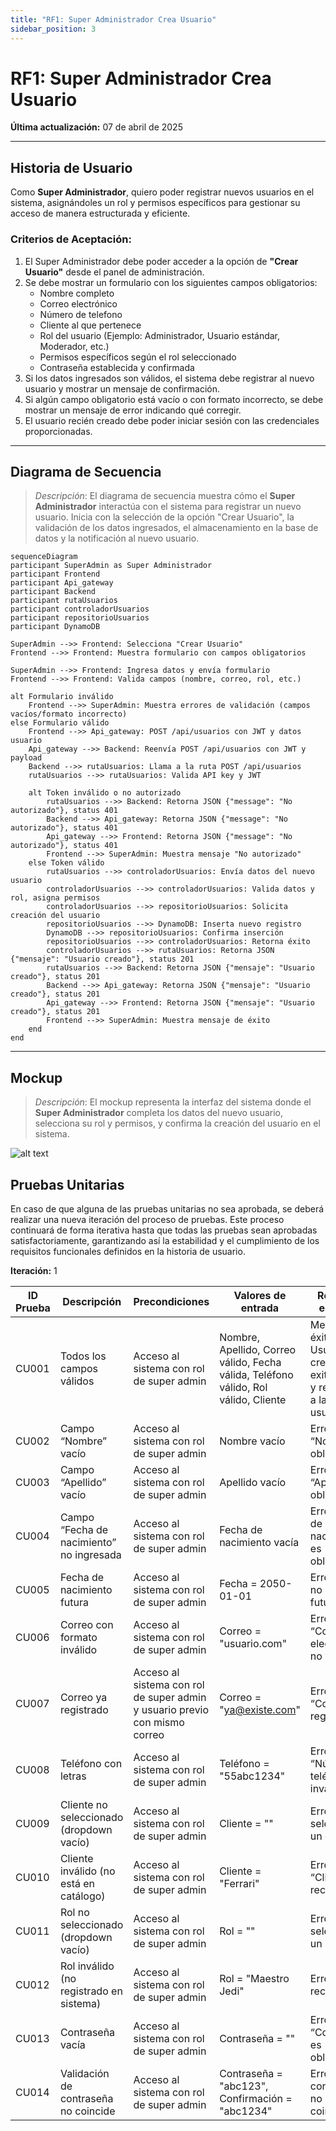 ```yaml
---
title: "RF1: Super Administrador Crea Usuario"
sidebar_position: 3
---
```


# RF1: Super Administrador Crea Usuario

**Última actualización:** 07 de abril de 2025

---

## Historia de Usuario

Como **Super Administrador**, quiero poder registrar nuevos usuarios en el sistema, asignándoles un rol y permisos específicos para gestionar su acceso de manera estructurada y eficiente.

### **Criterios de Aceptación:**

1. El Super Administrador debe poder acceder a la opción de **"Crear Usuario"** desde el panel de administración.
2. Se debe mostrar un formulario con los siguientes campos obligatorios:
   - Nombre completo
   - Correo electrónico
   - Número de telefono
   - Cliente al que pertenece
   - Rol del usuario (Ejemplo: Administrador, Usuario estándar, Moderador, etc.)
   - Permisos específicos según el rol seleccionado
   - Contraseña establecida y confirmada
3. Si los datos ingresados son válidos, el sistema debe registrar al nuevo usuario y mostrar un mensaje de confirmación.
4. Si algún campo obligatorio está vacío o con formato incorrecto, se debe mostrar un mensaje de error indicando qué corregir.
5. El usuario recién creado debe poder iniciar sesión con las credenciales proporcionadas.

---

## **Diagrama de Secuencia**

> _Descripción_: El diagrama de secuencia muestra cómo el **Super Administrador** interactúa con el sistema para registrar un nuevo usuario. Inicia con la selección de la opción "Crear Usuario", la validación de los datos ingresados, el almacenamiento en la base de datos y la notificación al nuevo usuario.

```mermaid
sequenceDiagram
participant SuperAdmin as Super Administrador
participant Frontend
participant Api_gateway
participant Backend
participant rutaUsuarios
participant controladorUsuarios
participant repositorioUsuarios
participant DynamoDB

SuperAdmin -->> Frontend: Selecciona "Crear Usuario"
Frontend -->> Frontend: Muestra formulario con campos obligatorios

SuperAdmin -->> Frontend: Ingresa datos y envía formulario
Frontend -->> Frontend: Valida campos (nombre, correo, rol, etc.)

alt Formulario inválido
    Frontend -->> SuperAdmin: Muestra errores de validación (campos vacíos/formato incorrecto)
else Formulario válido
    Frontend -->> Api_gateway: POST /api/usuarios con JWT y datos usuario
    Api_gateway -->> Backend: Reenvía POST /api/usuarios con JWT y payload
    Backend -->> rutaUsuarios: Llama a la ruta POST /api/usuarios
    rutaUsuarios -->> rutaUsuarios: Valida API key y JWT

    alt Token inválido o no autorizado
        rutaUsuarios -->> Backend: Retorna JSON {"message": "No autorizado"}, status 401
        Backend -->> Api_gateway: Retorna JSON {"message": "No autorizado"}, status 401
        Api_gateway -->> Frontend: Retorna JSON {"message": "No autorizado"}, status 401
        Frontend -->> SuperAdmin: Muestra mensaje "No autorizado"
    else Token válido
        rutaUsuarios -->> controladorUsuarios: Envía datos del nuevo usuario
        controladorUsuarios -->> controladorUsuarios: Valida datos y rol, asigna permisos
        controladorUsuarios -->> repositorioUsuarios: Solicita creación del usuario
        repositorioUsuarios -->> DynamoDB: Inserta nuevo registro
        DynamoDB -->> repositorioUsuarios: Confirma inserción
        repositorioUsuarios -->> controladorUsuarios: Retorna éxito
        controladorUsuarios -->> rutaUsuarios: Retorna JSON {"mensaje": "Usuario creado"}, status 201
        rutaUsuarios -->> Backend: Retorna JSON {"mensaje": "Usuario creado"}, status 201
        Backend -->> Api_gateway: Retorna JSON {"mensaje": "Usuario creado"}, status 201
        Api_gateway -->> Frontend: Retorna JSON {"mensaje": "Usuario creado"}, status 201
        Frontend -->> SuperAdmin: Muestra mensaje de éxito
    end
end
```

---

## **Mockup**

> _Descripción_: El mockup representa la interfaz del sistema donde el **Super Administrador** completa los datos del nuevo usuario, selecciona su rol y permisos, y confirma la creación del usuario en el sistema.

![alt text](<imagenes/Añadir Usuarios.png>)

## **Pruebas Unitarias**

En caso de que alguna de las pruebas unitarias no sea aprobada, se deberá realizar una nueva iteración del proceso de pruebas.
Este proceso continuará de forma iterativa hasta que todas las pruebas sean aprobadas satisfactoriamente, garantizando así la estabilidad y el cumplimiento de los requisitos funcionales definidos en la historia de usuario.

**Iteración:** 1

| ID Prueba | Descripción                              | Precondiciones                                                             | Valores de entrada                                                                  | Resultado esperado                                                                 | Resultado observado | Aprobado (sí/no) |
| --------- | ---------------------------------------- | -------------------------------------------------------------------------- | ----------------------------------------------------------------------------------- | ---------------------------------------------------------------------------------- | ------------------- | ---------------- |
| CU001     | Todos los campos válidos                 | Acceso al sistema con rol de super admin                                   | Nombre, Apellido, Correo válido, Fecha válida, Teléfono válido, Rol válido, Cliente | Mensaje de éxito: Usuario creado exitosamente y redirección a la vista de usuarios | pending             | pending          |
| CU002     | Campo “Nombre” vacío                     | Acceso al sistema con rol de super admin                                   | Nombre vacío                                                                        | Error: “Nombre es obligatorio”                                                     | pending             | pending          |
| CU003     | Campo “Apellido” vacío                   | Acceso al sistema con rol de super admin                                   | Apellido vacío                                                                      | Error: “Apellido es obligatorio”                                                   | pending             | pending          |
| CU004     | Campo “Fecha de nacimiento” no ingresada | Acceso al sistema con rol de super admin                                   | Fecha de nacimiento vacía                                                           | Error: “Fecha de nacimiento es obligatoria”                                        | pending             | pending          |
| CU005     | Fecha de nacimiento futura               | Acceso al sistema con rol de super admin                                   | Fecha = 2050-01-01                                                                  | Error: “Fecha no puede ser futura”                                                 | pending             | pending          |
| CU006     | Correo con formato inválido              | Acceso al sistema con rol de super admin                                   | Correo = "usuario.com"                                                              | Error: “Correo electrónico no válido”                                              | pending             | pending          |
| CU007     | Correo ya registrado                     | Acceso al sistema con rol de super admin y usuario previo con mismo correo | Correo = "ya@existe.com"                                                            | Error: “Correo ya registrado”                                                      | pending             | pending          |
| CU008     | Teléfono con letras                      | Acceso al sistema con rol de super admin                                   | Teléfono = "55abc1234"                                                              | Error: “Número de teléfono inválido”                                               | pending             | pending          |
| CU009     | Cliente no seleccionado (dropdown vacío) | Acceso al sistema con rol de super admin                                   | Cliente = ""                                                                        | Error: “Debe seleccionar un cliente”                                               | pending             | pending          |
| CU010     | Cliente inválido (no está en catálogo)   | Acceso al sistema con rol de super admin                                   | Cliente = "Ferrari"                                                                 | Error: “Cliente no reconocido”                                                     | pending             | pending          |
| CU011     | Rol no seleccionado (dropdown vacío)     | Acceso al sistema con rol de super admin                                   | Rol = ""                                                                            | Error: “Debe seleccionar un rol”                                                   | pending             | pending          |
| CU012     | Rol inválido (no registrado en sistema)  | Acceso al sistema con rol de super admin                                   | Rol = "Maestro Jedi"                                                                | Error: “Rol no reconocido”                                                         | pending             | pending          |
| CU013     | Contraseña vacía                         | Acceso al sistema con rol de super admin                                   | Contraseña = ""                                                                     | Error: “Contraseña es obligatoria”                                                 | pending             | pending          |
| CU014     | Validación de contraseña no coincide     | Acceso al sistema con rol de super admin                                   | Contraseña = "abc123", Confirmación = "abc1234"                                     | Error: “Las contraseñas no coinciden”                                              | pending             | pending          |
